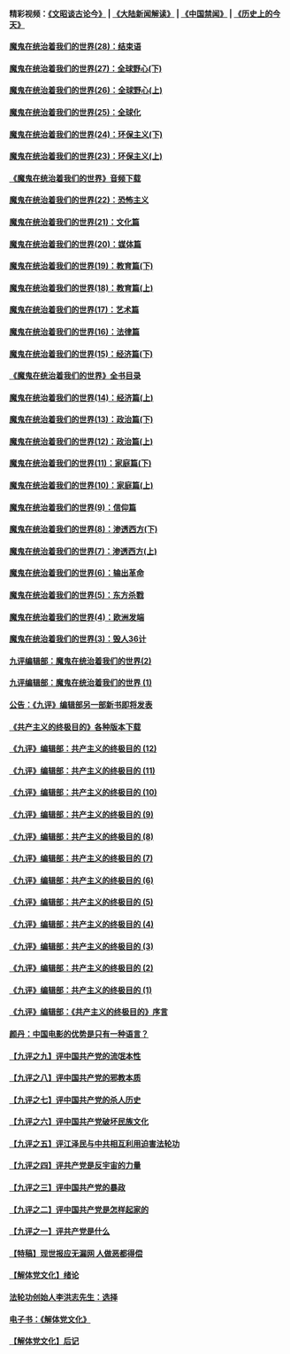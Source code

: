 #### 精彩视频：[《文昭谈古论今》](https://github.com/gfw-breaker/wenzhao/blob/master/README.md?t=01010931) | [《大陆新闻解读》](https://github.com/gfw-breaker/ntdtv-comedy/blob/master/README.md?t=01010931) | [《中国禁闻》](https://github.com/gfw-breaker/ntdtv-news/blob/master/README.md?t=01010931) | [《历史上的今天》](https://github.com/gfw-breaker/today-in-history/blob/master/README.md?t=01010931) 

#### [魔鬼在统治着我们的世界(28)：结束语](../pages/nsc422/n10936246.md?t=01010931) 

#### [魔鬼在统治着我们的世界(27)：全球野心(下)](../pages/nsc422/n10928319.md?t=01010931) 

#### [魔鬼在统治着我们的世界(26)：全球野心(上)](../pages/nsc422/n10900318.md?t=01010931) 

#### [魔鬼在统治着我们的世界(25)：全球化](../pages/nsc422/n10788205.md?t=01010931) 

#### [魔鬼在统治着我们的世界(24)：环保主义(下)](../pages/nsc422/n10695307.md?t=01010931) 

#### [魔鬼在统治着我们的世界(23)：环保主义(上)](../pages/nsc422/n10688613.md?t=01010931) 

#### [《魔鬼在统治着我们的世界》音频下载](../pages/nsc422/n10635553.md?t=01010931) 

#### [魔鬼在统治着我们的世界(22)：恐怖主义](../pages/nsc422/n10614727.md?t=01010931) 

#### [魔鬼在统治着我们的世界(21)：文化篇](../pages/nsc422/n10597706.md?t=01010931) 

#### [魔鬼在统治着我们的世界(20)：媒体篇](../pages/nsc422/n10586579.md?t=01010931) 

#### [魔鬼在统治着我们的世界(19)：教育篇(下)](../pages/nsc422/n10564808.md?t=01010931) 

#### [魔鬼在统治着我们的世界(18)：教育篇(上)](../pages/nsc422/n10526970.md?t=01010931) 

#### [魔鬼在统治着我们的世界(17)：艺术篇](../pages/nsc422/n10499093.md?t=01010931) 

#### [魔鬼在统治着我们的世界(16)：法律篇](../pages/nsc422/n10485969.md?t=01010931) 

#### [魔鬼在统治着我们的世界(15)：经济篇(下)](../pages/nsc422/n10469975.md?t=01010931) 

#### [《魔鬼在统治着我们的世界》全书目录](../pages/nsc422/n10464261.md?t=01010931) 

#### [魔鬼在统治着我们的世界(14)：经济篇(上)](../pages/nsc422/n10457370.md?t=01010931) 

#### [魔鬼在统治着我们的世界(13)：政治篇(下)](../pages/nsc422/n10448270.md?t=01010931) 

#### [魔鬼在统治着我们的世界(12)：政治篇(上)](../pages/nsc422/n10444576.md?t=01010931) 

#### [魔鬼在统治着我们的世界(11)：家庭篇(下)](../pages/nsc422/n10440961.md?t=01010931) 

#### [魔鬼在统治着我们的世界(10)：家庭篇(上)](../pages/nsc422/n10435448.md?t=01010931) 

#### [魔鬼在统治着我们的世界(9)：信仰篇](../pages/nsc422/n10432159.md?t=01010931) 

#### [魔鬼在统治着我们的世界(8)：渗透西方(下)](../pages/nsc422/n10429603.md?t=01010931) 

#### [魔鬼在统治着我们的世界(7)：渗透西方(上)](../pages/nsc422/n10426013.md?t=01010931) 

#### [魔鬼在统治着我们的世界(6)：输出革命](../pages/nsc422/n10421536.md?t=01010931) 

#### [魔鬼在统治着我们的世界(5)：东方杀戮](../pages/nsc422/n10417707.md?t=01010931) 

#### [魔鬼在统治着我们的世界(4)：欧洲发端](../pages/nsc422/n10414890.md?t=01010931) 

#### [魔鬼在统治着我们的世界(3)：毁人36计](../pages/nsc422/n10411583.md?t=01010931) 

#### [九评编辑部：魔鬼在统治着我们的世界(2)](../pages/nsc422/n10410036.md?t=01010931) 

#### [九评编辑部：魔鬼在统治着我们的世界 (1)](../pages/nsc422/n10406825.md?t=01010931) 

#### [公告：《九评》编辑部另一部新书即将发表](../pages/nsc422/n10405104.md?t=01010931) 

#### [《共产主义的终极目的》各种版本下载](../pages/nsc422/n10022138.md?t=01010931) 

#### [《九评》编辑部：共产主义的终极目的 (12)](../pages/nsc422/n9933272.md?t=01010931) 

#### [《九评》编辑部：共产主义的终极目的 (11)](../pages/nsc422/n9924973.md?t=01010931) 

#### [《九评》编辑部：共产主义的终极目的 (10)](../pages/nsc422/n9920883.md?t=01010931) 

#### [《九评》编辑部：共产主义的终极目的 (9)](../pages/nsc422/n9916363.md?t=01010931) 

#### [《九评》编辑部：共产主义的终极目的 (8)](../pages/nsc422/n9912488.md?t=01010931) 

#### [《九评》编辑部：共产主义的终极目的 (7)](../pages/nsc422/n9901176.md?t=01010931) 

#### [《九评》编辑部：共产主义的终极目的 (6)](../pages/nsc422/n9899359.md?t=01010931) 

#### [《九评》编辑部：共产主义的终极目的 (5)](../pages/nsc422/n9893174.md?t=01010931) 

#### [《九评》编辑部：共产主义的终极目的 (4)](../pages/nsc422/n9891246.md?t=01010931) 

#### [《九评》编辑部：共产主义的终极目的 (3)](../pages/nsc422/n9879879.md?t=01010931) 

#### [《九评》编辑部：共产主义的终极目的 (2)](../pages/nsc422/n9876205.md?t=01010931) 

#### [《九评》编辑部：共产主义的终极目的 (1)](../pages/nsc422/n9865857.md?t=01010931) 

#### [《九评》编辑部：《共产主义的终极目的》序言](../pages/nsc422/n9862666.md?t=01010931) 

#### [颜丹：中国电影的优势是只有一种语言？](../pages/nsc422/n9583062.md?t=01010931) 

#### [【九评之九】评中国共产党的流氓本性](../pages/nsc422/n737542.md?t=01010931) 

#### [【九评之八】评中国共产党的邪教本质](../pages/nsc422/n735942.md?t=01010931) 

#### [【九评之七】评中国共产党的杀人历史](../pages/nsc422/n733806.md?t=01010931) 

#### [【九评之六】评中国共产党破坏民族文化](../pages/nsc422/n731667.md?t=01010931) 

#### [【九评之五】评江泽民与中共相互利用迫害法轮功](../pages/nsc422/n730058.md?t=01010931) 

#### [【九评之四】评共产党是反宇宙的力量](../pages/nsc422/n727814.md?t=01010931) 

#### [【九评之三】评中国共产党的暴政](../pages/nsc422/n725597.md?t=01010931) 

#### [【九评之二】评中国共产党是怎样起家的](../pages/nsc422/n723946.md?t=01010931) 

#### [【九评之一】评共产党是什么](../pages/nsc422/n722529.md?t=01010931) 

#### [【特稿】现世报应无漏网 人做恶都得偿](../pages/nsc422/n4215167.md?t=01010931) 

#### [【解体党文化】绪论](../pages/nsc422/n1449356.md?t=01010931) 

#### [法轮功创始人李洪志先生：选择](../pages/nsc422/n3580738.md?t=01010931) 

#### [电子书：《解体党文化》](../pages/nsc422/n1573484.md?t=01010931) 

#### [【解体党文化】后记](../pages/nsc422/n1531999.md?t=01010931) 

